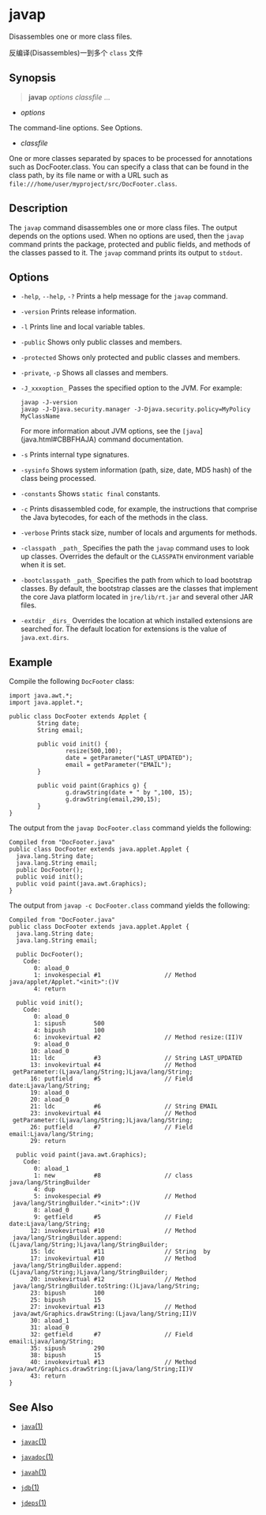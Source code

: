 
# javap

Disassembles one or more class files.

反编译(Disassembles)一到多个 `class` 文件

## Synopsis

> **javap** _options_ _classfile_ ...

- _options_

The command-line options. See Options.

- _classfile_

One or more classes separated by spaces to be processed for annotations such as DocFooter.class. You can specify a class that can be found in the class path, by its file name or with a URL such as `file:///home/user/myproject/src/DocFooter.class`.


## Description

The `javap` command disassembles one or more class files. The output depends on the options used. When no options are used, then the `javap` command prints the package, protected and public fields, and methods of the classes passed to it. The `javap` command prints its output to `stdout`.

## Options

* `-help`, `--help`, `-?`
  Prints a help message for the `javap` command.

* `-version`
  Prints release information.
* `-l`
  Prints line and local variable tables.
* `-public`
  Shows only public classes and members.
* `-protected`
  Shows only protected and public classes and members.
* `-private`, `-p`
  Shows all classes and members.
* `-J_xxxoption_`
  Passes the specified option to the JVM. For example:
  ```
  javap -J-version
  javap -J-Djava.security.manager -J-Djava.security.policy=MyPolicy MyClassName
  ```
  For more information about JVM options, see the `[java`](java.html#CBBFHAJA) command documentation.
* `-s`
  Prints internal type signatures.
* `-sysinfo`
  Shows system information (path, size, date, MD5 hash) of the class being processed.
* `-constants`
  Shows `static final` constants.
* `-c`
  Prints disassembled code, for example, the instructions that comprise the Java bytecodes, for each of the methods in the class.
* `-verbose`
  Prints stack size, number of locals and arguments for methods.
* `-classpath _path_`
  Specifies the path the `javap` command uses to look up classes. Overrides the default or the `CLASSPATH` environment variable when it is set.
* `-bootclasspath _path_`
  Specifies the path from which to load bootstrap classes. By default, the bootstrap classes are the classes that implement the core Java platform located in `jre/lib/rt.jar` and several other JAR files.
* `-extdir _dirs_`
  Overrides the location at which installed extensions are searched for. The default location for extensions is the value of `java.ext.dirs`.


## Example

Compile the following `DocFooter` class:

```
import java.awt.*;
import java.applet.*;

public class DocFooter extends Applet {
        String date;
        String email;

        public void init() {
                resize(500,100);
                date = getParameter("LAST_UPDATED");
                email = getParameter("EMAIL");
        }

        public void paint(Graphics g) {
                g.drawString(date + " by ",100, 15);
                g.drawString(email,290,15);
        }
}

```

The output from the `javap DocFooter.class` command yields the following:

```
Compiled from "DocFooter.java"
public class DocFooter extends java.applet.Applet {
  java.lang.String date;
  java.lang.String email;
  public DocFooter();
  public void init();
  public void paint(java.awt.Graphics);
}

```

The output from `javap -c DocFooter.class` command yields the following:

```
Compiled from "DocFooter.java"
public class DocFooter extends java.applet.Applet {
  java.lang.String date;
  java.lang.String email;

  public DocFooter();
    Code:
       0: aload_0       
       1: invokespecial #1                  // Method
java/applet/Applet."<init>":()V
       4: return        

  public void init();
    Code:
       0: aload_0       
       1: sipush        500
       4: bipush        100
       6: invokevirtual #2                  // Method resize:(II)V
       9: aload_0       
      10: aload_0       
      11: ldc           #3                  // String LAST_UPDATED
      13: invokevirtual #4                  // Method
 getParameter:(Ljava/lang/String;)Ljava/lang/String;
      16: putfield      #5                  // Field date:Ljava/lang/String;
      19: aload_0       
      20: aload_0       
      21: ldc           #6                  // String EMAIL
      23: invokevirtual #4                  // Method
 getParameter:(Ljava/lang/String;)Ljava/lang/String;
      26: putfield      #7                  // Field email:Ljava/lang/String;
      29: return        

  public void paint(java.awt.Graphics);
    Code:
       0: aload_1       
       1: new           #8                  // class java/lang/StringBuilder
       4: dup           
       5: invokespecial #9                  // Method
 java/lang/StringBuilder."<init>":()V
       8: aload_0       
       9: getfield      #5                  // Field date:Ljava/lang/String;
      12: invokevirtual #10                 // Method
 java/lang/StringBuilder.append:(Ljava/lang/String;)Ljava/lang/StringBuilder;
      15: ldc           #11                 // String  by 
      17: invokevirtual #10                 // Method
 java/lang/StringBuilder.append:(Ljava/lang/String;)Ljava/lang/StringBuilder;
      20: invokevirtual #12                 // Method
 java/lang/StringBuilder.toString:()Ljava/lang/String;
      23: bipush        100
      25: bipush        15
      27: invokevirtual #13                 // Method
 java/awt/Graphics.drawString:(Ljava/lang/String;II)V
      30: aload_1       
      31: aload_0       
      32: getfield      #7                  // Field email:Ljava/lang/String;
      35: sipush        290
      38: bipush        15
      40: invokevirtual #13                 // Method
java/awt/Graphics.drawString:(Ljava/lang/String;II)V
      43: return        
}

```

## See Also

*   [`java`(1)](java.html#CBBFHAJA)

*   [`javac`(1)](javac.html#BHCJCBFB)

*   [`javadoc`(1)](javadoc.html#CHDFCDCI)

*   [`javah`(1)](javah.html#BJECIACA)

*   [`jdb`(1)](jdb.html#CHDFHFDB)

*   [`jdeps`(1)](jdeps.html#BACEHAGD)

